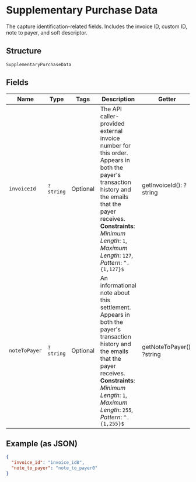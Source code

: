 
# Supplementary Purchase Data

The capture identification-related fields. Includes the invoice ID, custom ID, note to payer, and soft descriptor.

## Structure

`SupplementaryPurchaseData`

## Fields

| Name | Type | Tags | Description | Getter | Setter |
|  --- | --- | --- | --- | --- | --- |
| `invoiceId` | `?string` | Optional | The API caller-provided external invoice number for this order. Appears in both the payer's transaction history and the emails that the payer receives.<br>**Constraints**: *Minimum Length*: `1`, *Maximum Length*: `127`, *Pattern*: `^.{1,127}$` | getInvoiceId(): ?string | setInvoiceId(?string invoiceId): void |
| `noteToPayer` | `?string` | Optional | An informational note about this settlement. Appears in both the payer's transaction history and the emails that the payer receives.<br>**Constraints**: *Minimum Length*: `1`, *Maximum Length*: `255`, *Pattern*: `^.{1,255}$` | getNoteToPayer(): ?string | setNoteToPayer(?string noteToPayer): void |

## Example (as JSON)

```json
{
  "invoice_id": "invoice_id8",
  "note_to_payer": "note_to_payer0"
}
```

